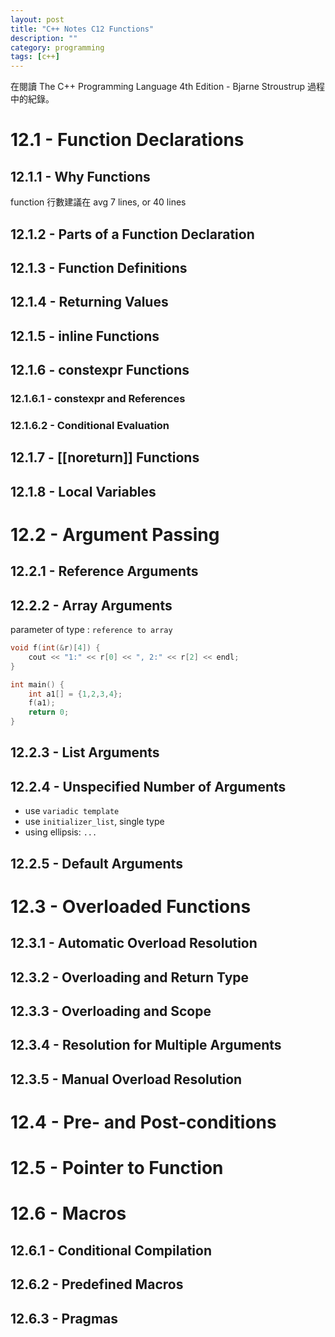 ```yaml
---
layout: post
title: "C++ Notes C12 Functions"
description: ""
category: programming
tags: [c++]
---
```


在閱讀 The C++ Programming Language 4th Edition - Bjarne Stroustrup 過程中的紀錄。

# 12.1 - Function Declarations

## 12.1.1 - Why Functions

function 行數建議在 avg 7 lines, or 40 lines

## 12.1.2 - Parts of a Function Declaration

## 12.1.3 - Function Definitions

## 12.1.4 - Returning Values

## 12.1.5 - inline Functions

## 12.1.6 - constexpr Functions

### 12.1.6.1 - constexpr and References

### 12.1.6.2 - Conditional Evaluation

## 12.1.7 - [[noreturn]] Functions

## 12.1.8 - Local Variables

# 12.2 - Argument Passing

## 12.2.1 - Reference Arguments

## 12.2.2 - Array Arguments

parameter of type : `reference to array`

```cpp
void f(int(&r)[4]) {
    cout << "1:" << r[0] << ", 2:" << r[2] << endl;
}

int main() {
    int a1[] = {1,2,3,4};
    f(a1);
    return 0;
}
```

## 12.2.3 - List Arguments

## 12.2.4 - Unspecified Number of Arguments

- use `variadic template`
- use `initializer_list`, single type
- using ellipsis: `...` 

## 12.2.5 - Default Arguments

# 12.3 - Overloaded Functions

## 12.3.1 - Automatic Overload Resolution

## 12.3.2 - Overloading and Return Type

## 12.3.3 - Overloading and Scope

## 12.3.4 - Resolution for Multiple Arguments

## 12.3.5 - Manual Overload Resolution

# 12.4 - Pre- and Post-conditions

# 12.5 - Pointer to Function

# 12.6 - Macros

## 12.6.1 - Conditional Compilation

## 12.6.2 - Predefined Macros

## 12.6.3 - Pragmas








